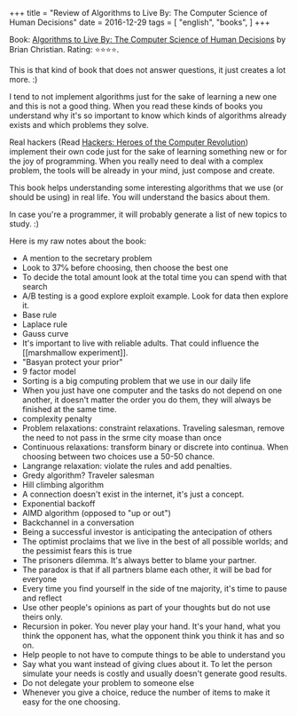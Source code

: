 +++
title = "Review of Algorithms to Live By: The Computer Science of Human Decisions"
date = 2016-12-29
tags = [
    "english",
    "books",
]
+++

Book: [Algorithms to Live By: The Computer Science of Human Decisions](https://www.goodreads.com/book/show/25666050) by Brian Christian. Rating: ⭐️⭐️⭐️⭐️.

This is that kind of book that does not answer questions, it just creates a lot more. :)

I tend to not implement algorithms just for the sake of learning a new one and this is not a good thing. When you read these kinds of books you understand why it's so important to know which kinds of algorithms already exists and which problems they solve.

Real hackers (Read [Hackers: Heroes of the Computer Revolution](/hackerscomputerrevolution)) implement their own code just for the sake of learning something new or for the joy of programming. When you really need to deal with a complex problem, the tools will be already in your mind, just compose and create.

This book helps understanding some interesting algorithms that we use (or should be using) in real life. You will understand the basics about them.

In case you're a programmer, it will probably generate a list of new topics to study. :)

Here is my raw notes about the book:

- A mention to the secretary problem
- Look to 37℅ before choosing, then choose the best one
- To decide the total amount look at the total time you can spend with that search
- A/B testing is a good explore exploit example. Look for data then explore it.
- Base rule
- Laplace rule
- Gauss curve
- It's important to live with reliable adults. That could influence the [[marshmallow experiment]].
- "Basyan protect your prior"
- 9 factor model
- Sorting is a big computing problem that we use in our daily life
- When you just have one computer and the tasks do not depend on one another, it doesn't matter the order you do them, they will always be finished at the same time.
- complexity penalty
- Problem relaxations: constraint relaxations. Traveling salesman, remove the need to not pass in the srme city moase than once
- Continuous relaxations: transform binary or discrete into continua. When choosing between two choices use a 50-50 chance.
- Langrange relaxation: violate the rules and add penalties.
- Gredy algorithm? Traveler salesman
- Hill climbing algorithm
- A connection doesn't exist in the internet, it's just a concept.
- Exponential backoff
- AIMD algorithm (opposed to "up or out")
- Backchannel in a conversation
- Being a successful investor is anticipating the antecipation of others
- The optimist proclaims that we live in the best of all possible worlds; and the pessimist fears this is true
- The prisoners dilemma. It's always better to blame your partner.
- The paradox is that if all partners blame each other, it will be bad for everyone
- Every time you find yourself in the side of tne majority, it's time to pause and reflect
- Use other people's opinions as part of your thoughts but do not use theirs only.
- Recursion in poker. You never play your hand. It's your hand, what you think the opponent has, what the opponent think you think it has and so on.
- Help people to not have to compute things to be able to understand you
- Say what you want instead of giving clues about it. To let the person simulate your needs is costly and usually doesn't generate good results.
- Do not delegate your problem to someone else
- Whenever you give a choice, reduce the number of items to make it easy for the one choosing.

